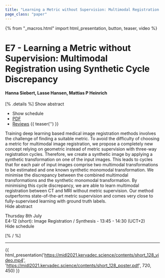 ```yaml
---
title: "Learning a Metric without Supervision: Multimodal Registration using Synthetic Cycle Discrepancy"
page_class: "paper"
---
```


{% from "_macros.html" import html_presentation, button, teaser, video %}

# E7 - Learning a Metric without Supervision: Multimodal Registration using Synthetic Cycle Discrepancy

#### Hanna Siebert, Lasse Hansen, Mattias P Heinrich

[% .details %]
<a class="toggle_visibility" data-selector=".abstract" data-level="3">Show abstract</a>
- <a class="toggle_visibility" data-selector=".schedule" data-level="3">Show schedule</a>
- <a href="https://openreview.net/pdf?id=sua3vlnkmEv">PDF</a>
- <a href="https://openreview.net/forum?id=sua3vlnkmEv">Reviews</a>
{{ teaser('') }}

<p>
    <span class="abstract">
        Training deep learning based medical image registration methods involves the challenge of finding a suitable metric. To avoid the difficulty of choosing a metric for multimodal image registration, we propose a completely new concept relying on geometric instead of metric supervision with three-way registration cycles. Therefore, we create a synthetic image by applying a synthetic transformation on one of the input images. This leads to cycles that for each pair of input images comprise two multimodal transformations to be estimated and one known synthetic monomodal transformation. We minimise the discrepancy between the combined multimodal transformations and the synthetic monomodal transformation. By minimising this cycle discrepancy, we are able to learn multimodal registration between CT and MRI without metric supervision. Our method outperforms state-of-the-art metric supervision and comes very close to fully-supervised learning with ground truth labels. 
        <br>
        <span class="actions"><a class="toggle_visibility" data-level="2">Hide abstract</a></span>
    </span>
</p>

<p>
    <span class="schedule">
         Thursday 8th July<br>E4-12 (short): Image Registration / Synthesis - 13:45 - 14:30 (UCT+2)
        <br>
        <span class="actions"><a class="toggle_visibility" data-level="2">Hide schedule</a></span>
    </span>
</p>

[% / %]


---

{{ html_presentation('https://midl2021.kervadec.science/contents/short_128_video.mp4', 'https://midl2021.kervadec.science/contents/short_128_poster.pdf', 720, 450) }}